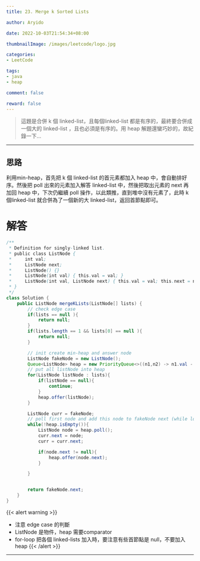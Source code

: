 ```yaml
---
title: 23. Merge k Sorted Lists

author: Aryido

date: 2022-10-03T21:54:34+08:00

thumbnailImage: /images/leetcode/logo.jpg

categories:
- LeetCode

tags:
- java
- heap

comment: false

reward: false
---
```

<!--BODY-->
>這題是合併 k 個 linked-list，且每個linked-list 都是有序的，最終要合併成一個大的 linked-list ，且也必須是有序的。用 heap 解題還蠻巧妙的，故紀錄一下...
<!--more-->

---

## 思路
利用min-heap，首先把 k 個 linked-list 的首元素都加入 heap 中，會自動排好序。然後把 poll 出來的元素加入解答 linked-list 中，然後把取出元素的 next 再加回 heap 中，下次仍繼續 poll 操作，以此類推，直到堆中沒有元素了，此時 k 個linked-list 就合併為了一個新的大 linked-list，返回首節點即可。

# 解答
```java
/**
 * Definition for singly-linked list.
 * public class ListNode {
 *     int val;
 *     ListNode next;
 *     ListNode() {}
 *     ListNode(int val) { this.val = val; }
 *     ListNode(int val, ListNode next) { this.val = val; this.next = next; }
 * }
 */
class Solution {
    public ListNode mergeKLists(ListNode[] lists) {
        // check edge case
        if(lists == null ){
            return null;
        }
        if(lists.length == 1 && lists[0] == null ){
            return null;
        }

        // init create min-heap and answer node
        ListNode fakeNode = new ListNode();
        Queue<ListNode> heap = new PriorityQueue<>((n1,n2) -> n1.val - n2.val);
        // put all listNode into heap
        for(ListNode listNode : lists){
            if(listNode == null){
                continue;
            }
            heap.offer(listNode);
        }

        ListNode curr = fakeNode;
        // poll first node and add this node to fakeNode next (while loop)
        while(!heap.isEmpty()){
            ListNode node = heap.poll();
            curr.next = node;
            curr = curr.next;

            if(node.next != null){
                heap.offer(node.next);
            }

        }


        return fakeNode.next;
    }
}
```

{{< alert warning >}}
- 注意 edge case 的判斷
- ListNode 是物件，heap 需要comparator
- for-loop 把各個 linked-lists 加入時，要注意有些首節點是 null，不要加入 heap
{{< /alert >}}


---